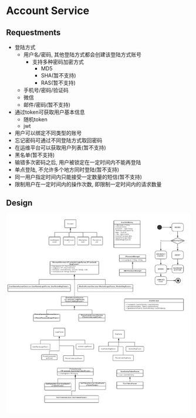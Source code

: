 # Account Service

## Requestments

- 登陆方式
    - 用户名/密码, 其他登陆方式都会创建该登陆方式账号
        - 支持多种密码加密方式
            - MD5
            - SHA(暂不支持)
            - RAS(暂不支持)
    - 手机号/密码/验证码
    - 微信
    - 邮件/密码(暂不支持)
- 通过token可获取用户基本信息
    - 随机token
    - jwt
- 用户可以绑定不同类型的账号
- 忘记密码可通过不同登陆方式取回密码
- 在运维平台可以获取用户列表(暂不支持)
- 黑名单(暂不支持)
- 输错多次密码之后, 用户被锁定在一定时间内不能再登陆
- 单点登陆, 不允许多个地方同时登陆(暂不支持)
- 同一用户指定时间内只能接受一定数量的短信(暂不支持)
- 限制用户在一定时间内的操作次数, 即限制一定时间内的请求数量


## Design

![](../design/account.png)
